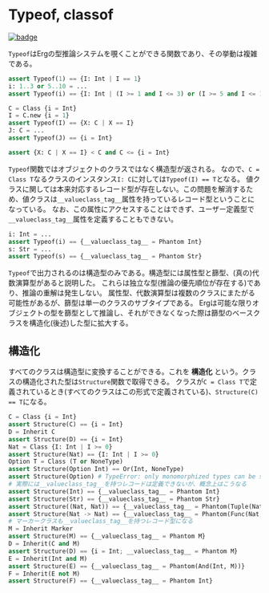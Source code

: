 # Typeof, classof

[![badge](https://img.shields.io/endpoint.svg?url=https%3A%2F%2Fgezf7g7pd5.execute-api.ap-northeast-1.amazonaws.com%2Fdefault%2Fsource_up_to_date%3Fowner%3Derg-lang%26repos%3Derg%26ref%3Dmain%26path%3Ddoc/EN/syntax/type/advanced/typeof.md%26commit_hash%3D44d7784aac3550ba97c8a1eaf20b9264b13d4134)](https://gezf7g7pd5.execute-api.ap-northeast-1.amazonaws.com/default/source_up_to_date?owner=erg-lang&repos=erg&ref=main&path=doc/EN/syntax/type/advanced/typeof.md&commit_hash=44d7784aac3550ba97c8a1eaf20b9264b13d4134)

`Typeof`はErgの型推論システムを覗くことができる関数であり、その挙動は複雑である。

```python
assert Typeof(1) == {I: Int | I == 1}
i: 1..3 or 5..10 = ...
assert Typeof(i) == {I: Int | (I >= 1 and I <= 3) or (I >= 5 and I <= 10)}

C = Class {i = Int}
I = C.new {i = 1}
assert Typeof(I) == {X: C | X == I}
J: C = ...
assert Typeof(J) == {i = Int}

assert {X: C | X == I} < C and C <= {i = Int}
```

`Typeof`関数ではオブジェクトのクラスではなく構造型が返される。
なので、`C = Class T`なるクラスのインスタンス`I: C`に対しては`Typeof(I) == T`となる。
値クラスに関しては本来対応するレコード型が存在しない。この問題を解消するため、値クラスは`__valueclass_tag__`属性を持っているレコード型ということになっている。
なお、この属性にアクセスすることはできず、ユーザー定義型で`__valueclass_tag__`属性を定義することもできない。

```python
i: Int = ...
assert Typeof(i) == {__valueclass_tag__ = Phantom Int}
s: Str = ...
assert Typeof(s) == {__valueclass_tag__ = Phantom Str}
```

`Typeof`で出力されるのは構造型のみである。構造型には属性型と篩型、(真の)代数演算型があると説明した。
これらは独立な型(推論の優先順位が存在する)であり、推論の重解は発生しない。
属性型、代数演算型は複数のクラスにまたがる可能性があるが、篩型は単一のクラスのサブタイプである。
Ergは可能な限りオブジェクトの型を篩型として推論し、それができなくなった際は篩型のベースクラスを構造化(後述)した型に拡大する。

## 構造化

すべてのクラスは構造型に変換することができる。これを __構造化__ という。クラスの構造化された型は`Structure`関数で取得できる。
クラスが`C = Class T`で定義されているとき(すべてのクラスはこの形式で定義されている)、`Structure(C) == T`になる。

```python
C = Class {i = Int}
assert Structure(C) == {i = Int}
D = Inherit C
assert Structure(D) == {i = Int}
Nat = Class {I: Int | I >= 0}
assert Structure(Nat) == {I: Int | I >= 0}
Option T = Class (T or NoneType)
assert Structure(Option Int) == Or(Int, NoneType)
assert Structure(Option) # TypeError: only monomorphized types can be structurized
# 実際には__valueclass_tag__を持つレコードは定義できないが、概念上はこうなる
assert Structure(Int) == {__valueclass_tag__ = Phantom Int}
assert Structure(Str) == {__valueclass_tag__ = Phantom Str}
assert Structure((Nat, Nat)) == {__valueclass_tag__ = Phantom(Tuple(Nat, Nat))}
assert Structure(Nat -> Nat) == {__valueclass_tag__ = Phantom(Func(Nat, Nat))}
# マーカークラスも__valueclass_tag__を持つレコード型になる
M = Inherit Marker
assert Structure(M) == {__valueclass_tag__ = Phantom M}
D = Inherit(C and M)
assert Structure(D) == {i = Int; __valueclass_tag__ = Phantom M}
E = Inherit(Int and M)
assert Structure(E) == {__valueclass_tag__ = Phantom(And(Int, M))}
F = Inherit(E not M)
assert Structure(F) == {__valueclass_tag__ = Phantom Int}
```
